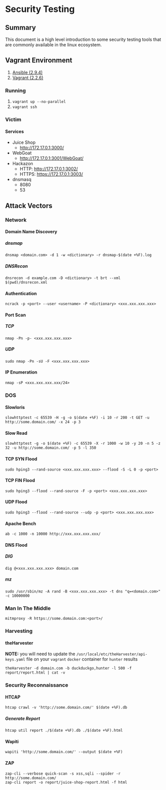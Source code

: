 # Security Testing

## Summary

This document is a high level introduction to some security testing tools that are commonly available in the linux ecosystem.

## Vagrant Environment

1. [Ansible (2.9.4)](https://www.ansible.com/)
2. [Vagrant (2.2.6)](https://www.vagrantup.com/)

### Running

1. `vagrant up --no-parallel`
2. `vagrant ssh`

### Victim

#### Services

* Juice Shop
  * http://172.17.0.1:3000/
* WebGoat
  * http://172.17.0.1:3001/WebGoat/
* Hackazon
  * HTTP: http://172.17.0.1:3002/
  * HTTPS: https://172.17.0.1:3003/
* dnsmasq
  * 8080
  * 53

## Attack Vectors

### Network

#### Domain Name Discovery

##### dnsmap

```
dnsmap <domain.com> -d 1 -w <dictionary> -r dnsmap-$(date +%F).log
```

##### DNSRecon

```
dnsrecon -d example.com -D <dictionary> -t brt --xml $(pwd)/dnsrecon.xml
```

#### Authentication

```
ncrack -p <port> --user <username> -P <dictionary> <xxx.xxx.xxx.xxx>
```

#### Port Scan

##### TCP

```
nmap -Pn -p- <xxx.xxx.xxx.xxx>
```

##### UDP

```
sudo nmap -Pn -sU -F <xxx.xxx.xxx.xxx>
```

#### IP Enumeration

```
nmap -sP <xxx.xxx.xxx.xxx/24>
```

### DOS

#### Slowloris

```
slowhttptest -c 65539 -H -g -o $(date +%F) -i 10 -r 200 -t GET -u http://some.domain.com/ -x 24 -p 3
```

#### Slow Read

```
slowhttptest -g -o $(date +%F) -c 65539 -X -r 1000 -w 10 -y 20 -n 5 -z 32 -u http://some.domain.com/ -p 5 -l 350
```

#### TCP SYN Flood

```
sudo hping3 --rand-source <xxx.xxx.xxx.xxx> --flood -S -L 0 -p <port>
```

#### TCP FIN Flood

```
sudo hping3 --flood --rand-source -F -p <port> <xxx.xxx.xxx.xxx>
```

#### UDP Flood

```
sudo hping3 --flood --rand-source --udp -p <port> <xxx.xxx.xxx.xxx>
```

#### Apache Bench

```
ab -c 1000 -n 10000 http://xxx.xxx.xxx.xxx/
```

#### DNS Flood

##### DIG

```
dig @<xxx.xxx.xxx.xxx> domain.com
```

##### mz

```
sudo /usr/sbin/mz -A rand -B <xxx.xxx.xxx.xxx> -t dns "q=<domain.com>" -c 10000000
```

### Man In The Middle

```
mitmproxy -R https://some.domain.com:<port>/
```

### Harvesting

#### theHarvester

**NOTE:** you will need to update the `/usr/local/etc/theHarvester/api-keys.yaml` file on your `vagrant` `docker` container for `hunter` results

```
theHarvester -d domain.com -b duckduckgo,hunter -l 500 -f report/report.html | cat -v
```

### Security Reconnaissance

#### HTCAP

```
htcap crawl -v 'http://some.domain.com/' $(date +%F).db
```

##### Generate Report

```
htcap util report ./$(date +%F).db ./$(date +%F).html
```

#### Wapiti

```
wapiti 'http://some.domain.com/' --output $(date +%F)
```

#### ZAP

```
zap-cli --verbose quick-scan -s xss,sqli --spider -r http://some.domain.com/
zap-cli report -o report/juice-shop-report.html -f html
```
